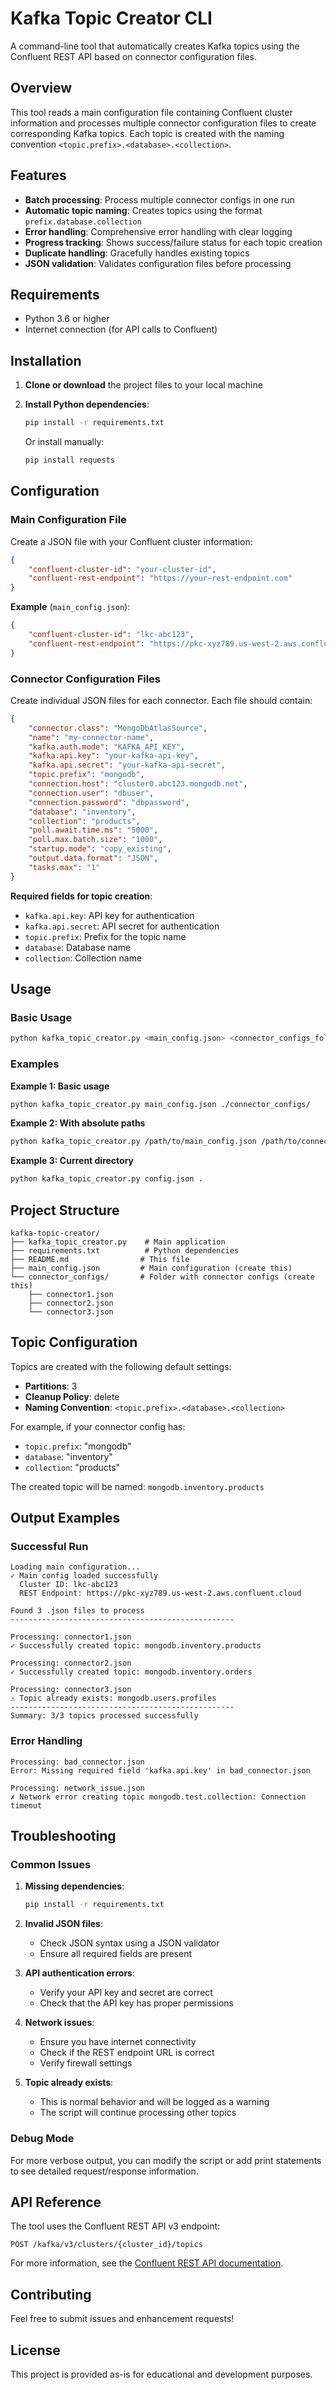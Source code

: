 # Kafka Topic Creator CLI

A command-line tool that automatically creates Kafka topics using the Confluent REST API based on connector configuration files.

## Overview

This tool reads a main configuration file containing Confluent cluster information and processes multiple connector configuration files to create corresponding Kafka topics. Each topic is created with the naming convention `<topic.prefix>.<database>.<collection>`.

## Features

- **Batch processing**: Process multiple connector configs in one run
- **Automatic topic naming**: Creates topics using the format `prefix.database.collection`
- **Error handling**: Comprehensive error handling with clear logging
- **Progress tracking**: Shows success/failure status for each topic creation
- **Duplicate handling**: Gracefully handles existing topics
- **JSON validation**: Validates configuration files before processing

## Requirements

- Python 3.6 or higher
- Internet connection (for API calls to Confluent)

## Installation

1. **Clone or download** the project files to your local machine

2. **Install Python dependencies**:
   ```bash
   pip install -r requirements.txt
   ```

   Or install manually:
   ```bash
   pip install requests
   ```

## Configuration

### Main Configuration File

Create a JSON file with your Confluent cluster information:

```json
{
    "confluent-cluster-id": "your-cluster-id",
    "confluent-rest-endpoint": "https://your-rest-endpoint.com"
}
```

**Example** (`main_config.json`):
```json
{
    "confluent-cluster-id": "lkc-abc123",
    "confluent-rest-endpoint": "https://pkc-xyz789.us-west-2.aws.confluent.cloud"
}
```

### Connector Configuration Files

Create individual JSON files for each connector. Each file should contain:

```json
{
    "connector.class": "MongoDbAtlasSource",
    "name": "my-connector-name",
    "kafka.auth.mode": "KAFKA_API_KEY",
    "kafka.api.key": "your-kafka-api-key",
    "kafka.api.secret": "your-kafka-api-secret",
    "topic.prefix": "mongodb",
    "connection.host": "cluster0.abc123.mongodb.net",
    "connection.user": "dbuser",
    "connection.password": "dbpassword",
    "database": "inventory",
    "collection": "products",
    "poll.await.time.ms": "5000",
    "poll.max.batch.size": "1000",
    "startup.mode": "copy_existing",
    "output.data.format": "JSON",
    "tasks.max": "1"
}
```

**Required fields for topic creation**:
- `kafka.api.key`: API key for authentication
- `kafka.api.secret`: API secret for authentication
- `topic.prefix`: Prefix for the topic name
- `database`: Database name
- `collection`: Collection name

## Usage

### Basic Usage

```bash
python kafka_topic_creator.py <main_config.json> <connector_configs_folder>
```

### Examples

**Example 1: Basic usage**
```bash
python kafka_topic_creator.py main_config.json ./connector_configs/
```

**Example 2: With absolute paths**
```bash
python kafka_topic_creator.py /path/to/main_config.json /path/to/connector_configs/
```

**Example 3: Current directory**
```bash
python kafka_topic_creator.py config.json .
```

## Project Structure

```
kafka-topic-creator/
├── kafka_topic_creator.py    # Main application
├── requirements.txt          # Python dependencies
├── README.md                # This file
├── main_config.json         # Main configuration (create this)
└── connector_configs/       # Folder with connector configs (create this)
    ├── connector1.json
    ├── connector2.json
    └── connector3.json
```

## Topic Configuration

Topics are created with the following default settings:
- **Partitions**: 3
- **Cleanup Policy**: delete
- **Naming Convention**: `<topic.prefix>.<database>.<collection>`

For example, if your connector config has:
- `topic.prefix`: "mongodb"
- `database`: "inventory"
- `collection`: "products"

The created topic will be named: `mongodb.inventory.products`

## Output Examples

### Successful Run
```
Loading main configuration...
✓ Main config loaded successfully
  Cluster ID: lkc-abc123
  REST Endpoint: https://pkc-xyz789.us-west-2.aws.confluent.cloud

Found 3 .json files to process
--------------------------------------------------

Processing: connector1.json
✓ Successfully created topic: mongodb.inventory.products

Processing: connector2.json
✓ Successfully created topic: mongodb.inventory.orders

Processing: connector3.json
⚠ Topic already exists: mongodb.users.profiles
--------------------------------------------------
Summary: 3/3 topics processed successfully
```

### Error Handling
```
Processing: bad_connector.json
Error: Missing required field 'kafka.api.key' in bad_connector.json

Processing: network_issue.json
✗ Network error creating topic mongodb.test.collection: Connection timeout
```

## Troubleshooting

### Common Issues

1. **Missing dependencies**:
   ```bash
   pip install -r requirements.txt
   ```

2. **Invalid JSON files**:
   - Check JSON syntax using a JSON validator
   - Ensure all required fields are present

3. **API authentication errors**:
   - Verify your API key and secret are correct
   - Check that the API key has proper permissions

4. **Network issues**:
   - Ensure you have internet connectivity
   - Check if the REST endpoint URL is correct
   - Verify firewall settings

5. **Topic already exists**:
   - This is normal behavior and will be logged as a warning
   - The script will continue processing other topics

### Debug Mode

For more verbose output, you can modify the script or add print statements to see detailed request/response information.

## API Reference

The tool uses the Confluent REST API v3 endpoint:
```
POST /kafka/v3/clusters/{cluster_id}/topics
```

For more information, see the [Confluent REST API documentation](https://docs.confluent.io/platform/current/kafka-rest/api.html).

## Contributing

Feel free to submit issues and enhancement requests!

## License

This project is provided as-is for educational and development purposes.